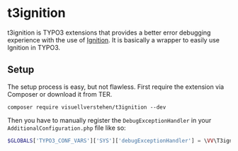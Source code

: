 # t3ignition

t3ignition is TYPO3 extensions that provides a better error debugging experience with the use of [Ignition](https://github.com/spatie/ignition). It is basically a wrapper to easily use Ignition in TYPO3.

## Setup

The setup process is easy, but not flawless. First require the extension via Composer or download it from TER.

```
composer require visuellverstehen/t3ignition --dev
```

Then you have to manually register the `DebugExceptionHandler` in your `AdditionalConfiguration.php` file like so:

```php
$GLOBALS['TYPO3_CONF_VARS']['SYS']['debugExceptionHandler'] = \VV\T3ignition\Error\DebugExceptionHandler::class;
```
